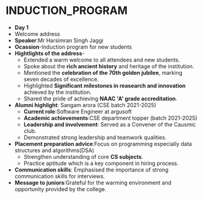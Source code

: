 # INDUCTION_PROGRAM
- **Day 1**
- Welcome address
- **Speaker**:Mr Harsimran Singh Jaggi 
- **Ocassion**-Induction program for new students
- **Hightlights of the address**-
   - Extended a warm welcome to all attendees and new students.
   - Spoke about the **rich ancient history** and heritage of the institution.
   - Mentioned the **celebration of the 70th golden jubilee**, marking seven decades of excellence.
   - Highlighted **Significant milestones in reasearch and innovation** achieved by the institution.
   - Shared the pride of achieving **NAAC 'A' grade accreditation**.
 - **Alumni highlight**: Sangam arora (CSE batch 2021-2025)
   - **Current role**:Software Engineer at argusoft
   - **Academic achievements**:CSE department topper (batch 2021-2025)
   - **Leadership and involvement**: Served as a Convener of the Causmic club.
   - Demonstrated strong leadership and teamwork qualities.
 - **Placement preparation advice**:Focus on programming especially data structures and algorithms(DSA)
   - Strengthen understanding of core **CS subjects**.
   - Practice aptitude which is a key component in hiring process.
 - **Communication skills**: Emphasised the importance of strong communication skills for interviews.
 - **Message to juniors**:Grateful for the warming environment and opportunity provided by the college.
